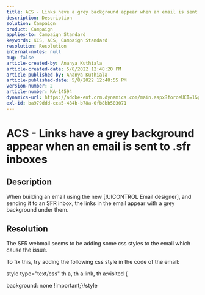 ```yaml
---
title: ACS - Links have a grey background appear when an email is sent to .sfr inboxes
description: Description
solution: Campaign
product: Campaign
applies-to: Campaign Standard
keywords: KCS, ACS, Campaign Standard
resolution: Resolution
internal-notes: null
bug: false
article-created-by: Ananya Kuthiala
article-created-date: 5/8/2022 12:48:20 PM
article-published-by: Ananya Kuthiala
article-published-date: 5/8/2022 12:48:55 PM
version-number: 2
article-number: KA-14594
dynamics-url: https://adobe-ent.crm.dynamics.com/main.aspx?forceUCI=1&pagetype=entityrecord&etn=knowledgearticle&id=66bdb71d-cdce-ec11-a7b5-0022480a8e40
exl-id: ba979ddd-cca5-484b-b78a-0fb8bb503071
---
```

# ACS - Links have a grey background appear when an email is sent to .sfr inboxes

## Description


When building an email using the new [!UICONTROL Email designer], and sending it to an SFR inbox, the links in the email appear with a grey background under them.


## Resolution


The SFR webmail seems to be adding some css styles to the email which cause the issue.

To fix this, try adding the following css style in the code of the email:



style type="text/css" th a, th a:link, th a:visited &lbrace;

background: none !important;&rbrace;/style
